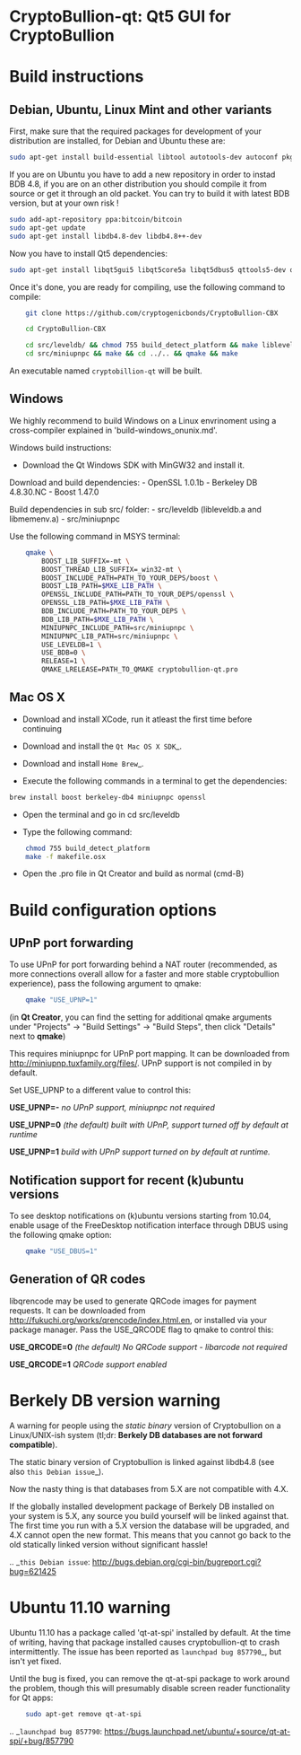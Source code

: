 CryptoBullion-qt: Qt5 GUI for CryptoBullion
===========================================

Build instructions
===================

Debian, Ubuntu, Linux Mint and other variants
---------------------------------------------

First, make sure that the required packages for development of your
distribution are installed, for Debian and Ubuntu these are:

```bash
sudo apt-get install build-essential libtool autotools-dev autoconf pkg-config libssl-dev libevent-dev libboost-all-dev
```

If you are on Ubuntu you have to add a new repository in order to instad BDB 4.8, if you are on an other distribution you should compile it from source or get it through an old packet.
You can try to build it with latest BDB version, but at your own risk !

```bash
sudo add-apt-repository ppa:bitcoin/bitcoin
sudo apt-get update
sudo apt-get install libdb4.8-dev libdb4.8++-dev
```

Now you have to install Qt5 dependencies:
```bash
sudo apt-get install libqt5gui5 libqt5core5a libqt5dbus5 qttools5-dev qttools5-dev-tools libprotobuf-dev protobuf-compiler qt5-default
```

Once it's done, you are ready for compiling, use the following command to compile:
```bash
	git clone https://github.com/cryptogenicbonds/CryptoBullion-CBX

	cd CryptoBullion-CBX

	cd src/leveldb/ && chmod 755 build_detect_platform && make libleveldb.a libmemenv.a && cd ../.. &&
	cd src/miniupnpc && make && cd ../.. && qmake && make
```

An executable named `cryptobillion-qt` will be built.


Windows
--------

We highly recommend to build Windows on a Linux envrinoment using a cross-compiler explained in 'build-windows_onunix.md'.

Windows build instructions:

- Download the Qt Windows SDK with MinGW32 and install it.

Download and build dependencies:
	- OpenSSL      1.0.1b
	- Berkeley DB  4.8.30.NC
	- Boost        1.47.0

Build dependencies in sub src/ folder:
	- src/leveldb (libleveldb.a and libmemenv.a)
	- src/miniupnpc

Use the following command in MSYS terminal:
```bash
	qmake \
		BOOST_LIB_SUFFIX=-mt \
		BOOST_THREAD_LIB_SUFFIX=_win32-mt \
		BOOST_INCLUDE_PATH=PATH_TO_YOUR_DEPS/boost \
		BOOST_LIB_PATH=$MXE_LIB_PATH \
		OPENSSL_INCLUDE_PATH=PATH_TO_YOUR_DEPS/openssl \
		OPENSSL_LIB_PATH=$MXE_LIB_PATH \
		BDB_INCLUDE_PATH=PATH_TO_YOUR_DEPS \
		BDB_LIB_PATH=$MXE_LIB_PATH \
		MINIUPNPC_INCLUDE_PATH=src/miniupnpc \
		MINIUPNPC_LIB_PATH=src/miniupnpc \
		USE_LEVELDB=1 \
		USE_BDB=0 \
		RELEASE=1 \
		QMAKE_LRELEASE=PATH_TO_QMAKE cryptobullion-qt.pro
```

Mac OS X
--------

- Download and install XCode, run it atleast the first time before continuing

- Download and install the `Qt Mac OS X SDK`_.

- Download and install `Home Brew`_.

- Execute the following commands in a terminal to get the dependencies:

```bash
brew install boost berkeley-db4 miniupnpc openssl
```

- Open the terminal and go in cd src/leveldb

- Type the following command:
```bash
	chmod 755 build_detect_platform
	make -f makefile.osx
```

- Open the .pro file in Qt Creator and build as normal (cmd-B)


Build configuration options
============================

UPnP port forwarding
---------------------

To use UPnP for port forwarding behind a NAT router (recommended, as more connections overall allow for a faster and more stable cryptobullion experience), pass the following argument to qmake:

```bash
    qmake "USE_UPNP=1"
```

(in **Qt Creator**, you can find the setting for additional qmake arguments under "Projects" -> "Build Settings" -> "Build Steps", then click "Details" next to **qmake**)

This requires miniupnpc for UPnP port mapping.  It can be downloaded from
http://miniupnp.tuxfamily.org/files/.  UPnP support is not compiled in by default.

Set USE_UPNP to a different value to control this:

**USE_UPNP=-** *no UPnP support, miniupnpc not required*

**USE_UPNP=0** *(the default) built with UPnP, support turned off by default at runtime*

**USE_UPNP=1** *build with UPnP support turned on by default at runtime.*


Notification support for recent (k)ubuntu versions
---------------------------------------------------

To see desktop notifications on (k)ubuntu versions starting from 10.04, enable usage of the
FreeDesktop notification interface through DBUS using the following qmake option:

```bash
    qmake "USE_DBUS=1"
```

Generation of QR codes
-----------------------

libqrencode may be used to generate QRCode images for payment requests. 
It can be downloaded from http://fukuchi.org/works/qrencode/index.html.en, or installed via your package manager. Pass the USE_QRCODE 
flag to qmake to control this:

**USE_QRCODE=0** *(the default) No QRCode support - libarcode not required*

**USE_QRCODE=1** *QRCode support enabled*


Berkely DB version warning
==========================

A warning for people using the *static binary* version of Cryptobullion on a Linux/UNIX-ish system (tl;dr: **Berkely DB databases are not forward compatible**).

The static binary version of Cryptobullion is linked against libdb4.8 (see also `this Debian issue`_).

Now the nasty thing is that databases from 5.X are not compatible with 4.X.

If the globally installed development package of Berkely DB installed on your system is 5.X, any source you
build yourself will be linked against that. The first time you run with a 5.X version the database will be upgraded,
and 4.X cannot open the new format. This means that you cannot go back to the old statically linked version without
significant hassle!

.. _`this Debian issue`: http://bugs.debian.org/cgi-bin/bugreport.cgi?bug=621425

Ubuntu 11.10 warning
====================

Ubuntu 11.10 has a package called 'qt-at-spi' installed by default.  At the time of writing, having that package
installed causes cryptobullion-qt to crash intermittently.  The issue has been reported as `launchpad bug 857790`_, but
isn't yet fixed.

Until the bug is fixed, you can remove the qt-at-spi package to work around the problem, though this will presumably
disable screen reader functionality for Qt apps:

```bash
    sudo apt-get remove qt-at-spi
```

.. _`launchpad bug 857790`: https://bugs.launchpad.net/ubuntu/+source/qt-at-spi/+bug/857790
